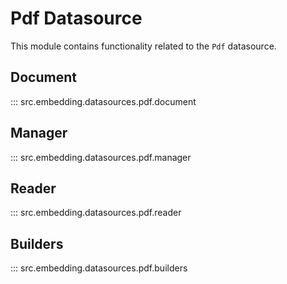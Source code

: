 # Pdf Datasource

This module contains functionality related to the `Pdf` datasource.

## Document

::: src.embedding.datasources.pdf.document

## Manager

::: src.embedding.datasources.pdf.manager

## Reader

::: src.embedding.datasources.pdf.reader

## Builders

::: src.embedding.datasources.pdf.builders

